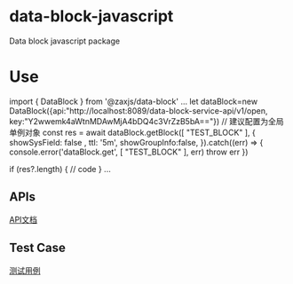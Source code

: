 # data-block-javascript
Data block javascript package

# Use

import { DataBlock } from '@zaxjs/data-block'
... 
  let dataBlock=new DataBlock({api:"http://localhost:8089/data-block-service-api/v1/open, key:"Y2wwemk4aWtnMDAwMjA4bDQ4c3VrZzB5bA=="}) // 建议配置为全局单例对象
  const res = await dataBlock.getBlock([ "TEST_BLOCK" ], { showSysField: false , ttl: '5m', showGroupInfo:false, }).catch((err) => {
    console.error('dataBlock.get', [ "TEST_BLOCK" ], err)
    throw err
  })

  if (res?.length) {
    // code
  }
...
  

## APIs
[API文档](https://github.com/zaxjs/data-block-javascript/tree/main/docs)

## Test Case
[测试用例](https://github.com/zaxjs/data-block-javascript/blob/main/__tests__/index.spec.ts)